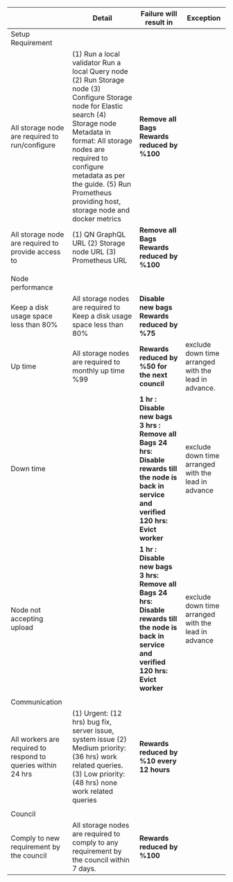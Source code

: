 |                                                              |   Detail                                                                                                                                                                    | Failure will result in                                                                                                                                                                      | Exception                                            |
| ------------------------------------------------------------ | --------------------------------------------------------------------------------------------------------------------------------------------------------------------------- | ------------------------------------------------------------------------------------------------------------------------------------------------------------------------------------------- | ---------------------------------------------------- |
| Setup Requirement                                            |                                                                                                                                                                             |                                                                                                                                                                                             |                                                      |
| All storage node are required to run/configure               | (1) Run a local validator <wbr> Run a local Query node (2) Run Storage node (3) Configure Storage node for Elastic search (4) Storage node Metadata in format: All storage nodes are required to configure metadata as per the guide. (5) Run Prometheus providing host, storage node and docker metrics | **Remove all Bags** **Rewards reduced by %100**                |                                                 |     |
| All storage node are required to provide access to           | (1) QN GraphQL URL (2) Storage node URL (3) Prometheus URL                                                                                                                  | **Remove all Bags**    **Rewards reduced by %100**                                                                                                                                                |                                                      |   
|                                                              |                                                                                                                                                                             |                                                                                                                                                                                             |                                                      |
| Node performance                                             |                                                                                                                                                                             |                                                                                                                                                                                             |                                                      |
| Keep a disk usage space less than 80%                        | All storage nodes are required to Keep a disk usage space less than 80%                                                                                                     | **Disable new bags**   **Rewards reduced by %75**                                                                                                                                           |                                                      |
| Up time                                                      | All storage nodes are required to monthly up time %99                                                                                                                       | **Rewards reduced by %50 for the next council**                                                                                                                                             | exclude down time arranged with the lead in advance. |
| Down time                                                    |                                                                                                                                                                             | **1 hr : Disable new bags**   **3 hrs : Remove all Bags**   **24 hrs: Disable rewards till the node is back in service and verified**  **120 hrs: Evict worker**                            | exclude down time arranged with the lead in advance  |
| Node not accepting upload                                    |                                                                                                                                                                             | **1 hr : Disable new bags**   **3 hrs: Remove all Bags**    **24 hrs: Disable rewards till the node is back in service and verified**  **120 hrs: Evict worker**                            | exclude down time arranged with the lead in advance  |
|                                                              |                                                                                                                                                                             |                                                                                                                                                                                             |                                                      |
| Communication                                                |                                                                                                                                                                             |                                                                                                                                                                                             |                                                      |
| All workers are required to respond to queries within 24 hrs | (1) Urgent: (12 hrs) bug fix, server issue, system issue (2) Medium priority: (36 hrs) work related queries. (3) Low priority:(48 hrs) none work related queries            | **Rewards reduced by %10 every 12 hours**                                                                                                                                                      |                                                      |
|                                                              |                                                                                                                                                                             |                                                                                                                                                                                             |                                                      |
| Council                                                      |                                                                                                                                                                             |                                                                                                                                                                                             |                                                      |
| Comply to new requirement by the council                     | All storage nodes are required to comply to any requirement by the council within 7 days.                                                                                   | **Rewards reduced by %100**                                                                                                                                                                 |                                                      |
